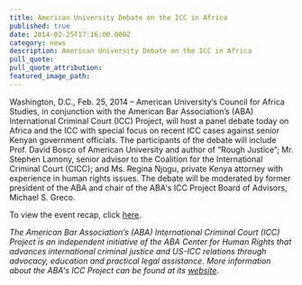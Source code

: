 ```yaml
---
title: American University Debate on the ICC in Africa
published: true
date: 2014-02-25T17:16:00.000Z
category: news
description: American University Debate on the ICC in Africa
pull_quote:
pull_quote_attribution:
featured_image_path:
---
```



Washington, D.C., Feb. 25, 2014 – American University’s Council for Africa Studies, in conjunction with the American Bar Association’s (ABA) International Criminal Court (ICC) Project, will host a panel debate today on Africa and the ICC with special focus on recent ICC cases against senior Kenyan government officials. The participants of the debate will include Prof. David Bosco of American University and author of “Rough Justice”; Mr. Stephen Lamony, senior advisor to the Coalition for the International Criminal Court (CICC); and Ms. Regina Njogu, private Kenya attorney with experience in human rights issues. The debate will be moderated by former president of the ABA and chair of the ABA's ICC Project Board of Advisors, Michael S. Greco.

To view the event recap, click [here](https://www.international-criminal-justice-today.org/events/debate-the-international-criminal-court-in-africa/).

*The American Bar Association’s (ABA) International Criminal Court (ICC) Project is an independent initiative of the ABA Center for Human Rights that advances international criminal justice and US-ICC relations through advocacy, education and practical legal assistance. More information about the ABA's ICC Project can be found at its [website](https://www.aba-icc.org/).*